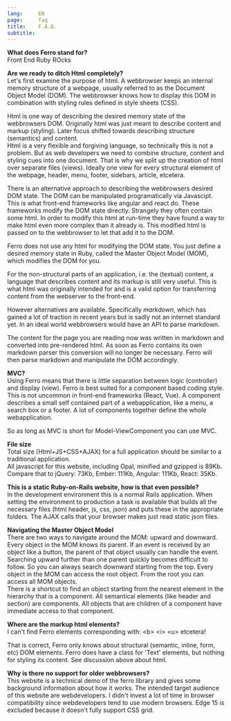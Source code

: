 ```yaml
---
lang:     EN
page:     faq
title:    F.A.Q.
subtitle: 
---
```


__What does Ferro stand for?__  
Front End Ruby ROcks

__Are we ready to ditch Html completely?__  
Let\'s first examine the purpose of html.
A webbrowser keeps an internal memory structure of a webpage, usually referred to as the
Document Object Model (DOM). The webbrowser knows how to display this DOM
in combination with styling rules defined in style sheets (CSS).

Html is one way of describing the desired memory state of the webbrowsers DOM.
Originally html was just meant to describe content and markup (styling).
Later focus shifted towards describing structure (semantics) and content.  
Html is a very flexible and forgiving language, so technically this is not a problem.
But as web developers we need to combine structure, content and styling cues into one document.
That is why we split up the creation of html over separate
files (views). Ideally one view for every structural element of the webpage,
header, menu, footer, sidebars, article, etcetera.

There is an alternative approach to describing the webbrowsers desired DOM state.
The DOM can be manipulated programatically via Javascipt.
This is what front-end frameworks like angular and react do.
These frameworks modify the DOM state directly.
Strangely they often contain some html. In order to modify this html at run-time
they have found a way to make html even more complex than it already is.
This modified html is passed on to the webbrowser to let that add it to the DOM.

Ferro does not use any html for modifying the DOM state.
You just define a desired memory state in Ruby,
called the Master Object Model (MOM), which modifies the DOM for you.

For the non-structural parts of an application, i.e. the (textual) content,
a language that describes content and its markup is still very useful.
This is what html was originally intended for and is a valid option
for transferring content from the webserver to the front-end.

However alternatives are available.
Specifically _markdown_, which has gained a lot of traction in recent years
but is sadly not an internet standard yet. In an ideal world webbrowsers
would have an API to parse markdown.

The content for the page you are reading now was written in markdown
and converted into pre-rendered html.
As soon as Ferro contains its own markdown parser this conversion will
no longer be necessary. Ferro will then parse markdown and manipulate
the DOM accordingly.

__MVC?__  
Using Ferro means that there is little separation between logic (controller)
and display (view).
Ferro is best suited for a component based coding style.
This is not uncommon in front-end frameworks (React, Vue).
A component describes a small self contained part of a webapplication,
like a menu, a search box or a footer.
A lot of components together define the whole webapplication.

So as long as MVC is short for Model-ViewComponent you can use MVC.

__File size__  
Total size (Html+JS+CSS+AJAX) for a full application should be similar to
a traditional application.  
All javascript for this website, including Opal, minified and gzipped is 89Kb.  
Compare that to jQuery: 73Kb, Ember: 111Kb, Angular: 111Kb, React: 35Kb.

__This is a static Ruby-on-Rails website, how is that even possible?__  
In the development environment this is a normal Rails application.
When setting the environment to production a task is available that
builds all the necessary files (html header, js, css, json) and puts these
in the appropriate folders. The AJAX calls that your browser makes just
read static json files.

__Navigating the Master Object Model__  
There are two ways to navigate around the MOM: upward and downward.
Every object in the MOM knows its parent. If an event is received by an
object like a button, the parent of that object usually can handle the
event.  
Searching upward further than one parent quickly becomes difficult to
follow. So you can always search downward starting from the top.
Every object in the MOM can access the root object.
From the root you can access all MOM objects.  
There is a shortcut to find an object starting from the nearest element
in the hierarchy that is a component. All semantical elements
(like header and section) are components. All objects that are children
of a component have immediate access to that component.

__Where are the markup html elements?__  
I can\'t find Ferro elements corresponding with: \<b\> \<i\> \<u\> etcetera!

That is correct, Ferro only knows about structural (semantic, inline, form, etc)
DOM elements.
Ferro does have a class for \'Text\' elements, but nothing for styling its content.
See discussion above about html.

__Why is there no support for older webbrowsers?__  
This website is a technical demo of the ferro library and gives some
background information about how it works. The intended target audience of
this website are webdevelopers. I didn\'t invest a lot of time
in browser compatibility since webdevelopers tend to use modern browsers.
Edge 15 is excluded because it doesn't fully support CSS grid.